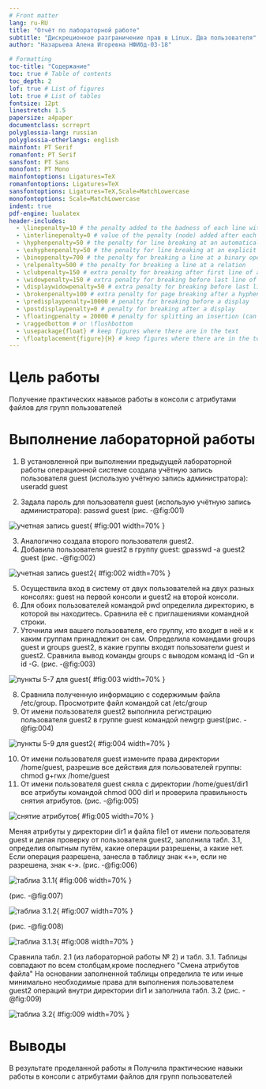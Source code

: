 ```yaml
---
# Front matter
lang: ru-RU
title: "Oтчёт по лабораторной работе"
subtitle: "Дискреционное разграничение прав в Linux. Два пользователя"
author: "Назарьева Алена Игоревна НФИбд-03-18"

# Formatting
toc-title: "Содержание"
toc: true # Table of contents
toc_depth: 2
lof: true # List of figures
lot: true # List of tables
fontsize: 12pt
linestretch: 1.5
papersize: a4paper
documentclass: scrreprt
polyglossia-lang: russian
polyglossia-otherlangs: english
mainfont: PT Serif
romanfont: PT Serif
sansfont: PT Sans
monofont: PT Mono
mainfontoptions: Ligatures=TeX
romanfontoptions: Ligatures=TeX
sansfontoptions: Ligatures=TeX,Scale=MatchLowercase
monofontoptions: Scale=MatchLowercase
indent: true
pdf-engine: lualatex
header-includes:
  - \linepenalty=10 # the penalty added to the badness of each line within a paragraph (no associated penalty node) Increasing the value makes tex try to have fewer lines in the paragraph.
  - \interlinepenalty=0 # value of the penalty (node) added after each line of a paragraph.
  - \hyphenpenalty=50 # the penalty for line breaking at an automatically inserted hyphen
  - \exhyphenpenalty=50 # the penalty for line breaking at an explicit hyphen
  - \binoppenalty=700 # the penalty for breaking a line at a binary operator
  - \relpenalty=500 # the penalty for breaking a line at a relation
  - \clubpenalty=150 # extra penalty for breaking after first line of a paragraph
  - \widowpenalty=150 # extra penalty for breaking before last line of a paragraph
  - \displaywidowpenalty=50 # extra penalty for breaking before last line before a display math
  - \brokenpenalty=100 # extra penalty for page breaking after a hyphenated line
  - \predisplaypenalty=10000 # penalty for breaking before a display
  - \postdisplaypenalty=0 # penalty for breaking after a display
  - \floatingpenalty = 20000 # penalty for splitting an insertion (can only be split footnote in standard LaTeX)
  - \raggedbottom # or \flushbottom
  - \usepackage{float} # keep figures where there are in the text
  - \floatplacement{figure}{H} # keep figures where there are in the text
---
```


# Цель работы

Получение практических навыков работы в консоли с атрибутами файлов для групп пользователей

# Выполнение лабораторной работы

1. В установленной при выполнении предыдущей лабораторной работы
операционной системе создала учётную запись пользователя guest
(использую учётную запись администратора):
useradd guest

2. Задала пароль для пользователя guest (использую учётную
   запись администратора):
passwd guest (рис. -@fig:001)

![учетная запись guest](1.jpg){ #fig:001 width=70% }

3. Аналогично создала второго пользователя guest2.
4. Добавила пользователя guest2 в группу guest: gpasswd -a guest2 guest
 (рис. -@fig:002)

![учетная запись guest2](2.png){ #fig:002 width=70% }

5. Осуществила вход в систему от двух пользователей на двух разных консолях: guest на первой консоли и guest2 на второй консоли.
6. Для обоих пользователей командой pwd определила директорию, в которой вы находитесь. Сравнила её с приглашениями командной строки.
7. Уточнила имя вашего пользователя, его группу, кто входит в неё
и к каким группам принадлежит он сам. Определила командами
groups guest и groups guest2, в какие группы входят пользователи guest и guest2. Сравнила вывод команды groups с выводом команд
id -Gn и id -G.  (рис. -@fig:003)

![пункты 5-7 для guest](3.jpg){ #fig:003 width=70% }

8. Сравнила полученную информацию с содержимым файла /etc/group.
Просмотрите файл командой
cat /etc/group
9. От имени пользователя guest2 выполнила регистрацию пользователя
guest2 в группе guest командой
newgrp guest(рис. -@fig:004)

![пункты 5-9 для guest2](4.jpg){ #fig:004 width=70% }

10. От имени пользователя guest измените права директории /home/guest,
разрешив все действия для пользователей группы:
chmod g+rwx /home/guest
11. От имени пользователя guest сняла с директории /home/guest/dir1
все атрибуты командой
chmod 000 dirl
и проверила правильность снятия атрибутов.
(рис. -@fig:005)

![снятие атрибутов](5.png){ #fig:005 width=70% }

Меняя атрибуты у директории dir1 и файла file1 от имени пользователя guest и делая проверку от пользователя guest2, заполнила табл. 3.1,
определив опытным путём, какие операции разрешены, а какие нет. Если операция разрешена, занесла в таблицу знак «+», если не разрешена, знак «-».
(рис. -@fig:006)

![таблиа 3.1.1](6.png){ #fig:006 width=70% }

(рис. -@fig:007)

![таблиа 3.1.2](7.png){ #fig:007 width=70% }

(рис. -@fig:008)

![таблиа 3.1.3](8.png){ #fig:008 width=70% }

Сравнила табл. 2.1 (из лабораторной работы № 2) и табл. 3.1. Таблицы совпадают по всем столбцам,кроме последнего "Смена атрибутов файла"
На основании заполненной таблицы определила те или иные минимально необходимые права для выполнения пользователем guest2 операций
внутри директории dir1 и заполнила табл. 3.2 (рис. -@fig:009)

![таблиа 3.2](9.png){ #fig:009 width=70% }

# Выводы

В результате проделанной работы я Получила практические навыки работы в консоли с атрибутами файлов для групп пользователей
